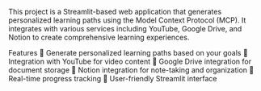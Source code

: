 This project is a Streamlit-based web application that generates personalized learning paths using the Model Context Protocol (MCP). It integrates with various services including YouTube, Google Drive, and Notion to create comprehensive learning experiences.

Features
🎯 Generate personalized learning paths based on your goals
🎥 Integration with YouTube for video content
📁 Google Drive integration for document storage
📝 Notion integration for note-taking and organization
🚀 Real-time progress tracking
🎨 User-friendly Streamlit interface

